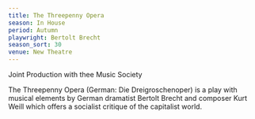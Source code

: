 ```yaml
---
title: The Threepenny Opera
season: In House
period: Autumn
playwright: Bertolt Brecht
season_sort: 30
venue: New Theatre
---
```


Joint Production with thee Music Society

The Threepenny Opera (German: Die Dreigroschenoper) is a play with musical elements by German dramatist Bertolt Brecht and composer Kurt Weill which offers a socialist critique of the capitalist world.
